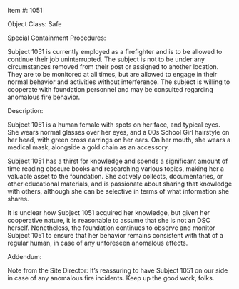 Item #: 1051

Object Class: Safe

Special Containment Procedures:

Subject 1051 is currently employed as a firefighter and is to be allowed to continue their job uninterrupted. The subject is not to be under any circumstances removed from their post or assigned to another location. They are to be monitored at all times, but are allowed to engage in their normal behavior and activities without interference. The subject is willing to cooperate with foundation personnel and may be consulted regarding anomalous fire behavior.

Description:

Subject 1051 is a human female with spots on her face, and typical eyes. She wears normal glasses over her eyes, and a 00s School Girl hairstyle on her head, with green cross earrings on her ears. On her mouth, she wears a medical mask, alongside a gold chain as an accessory. 

Subject 1051 has a thirst for knowledge and spends a significant amount of time reading obscure books and researching various topics, making her a valuable asset to the foundation. She actively collects, documentaries, or other educational materials, and is passionate about sharing that knowledge with others, although she can be selective in terms of what information she shares.

It is unclear how Subject 1051 acquired her knowledge, but given her cooperative nature, it is reasonable to assume that she is not an DSC herself. Nonetheless, the foundation continues to observe and monitor Subject 1051 to ensure that her behavior remains consistent with that of a regular human, in case of any unforeseen anomalous effects.

Addendum:

Note from the Site Director: It’s reassuring to have Subject 1051 on our side in case of any anomalous fire incidents. Keep up the good work, folks.